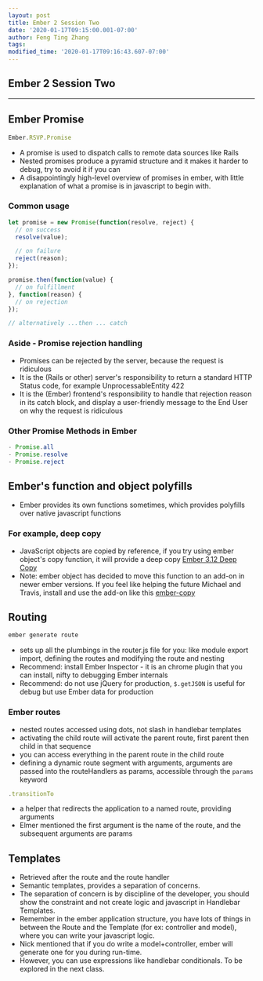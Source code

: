 ```yaml
---
layout: post
title: Ember 2 Session Two
date: '2020-01-17T09:15:00.001-07:00'
author: Feng Ting Zhang
tags:
modified_time: '2020-01-17T09:16:43.607-07:00'
---
```


## Ember 2 Session Two

----------

## Ember Promise
```javascript
Ember.RSVP.Promise
```

* A promise is used to dispatch calls to remote data sources like Rails
* Nested promises produce a pyramid structure and it makes it harder to debug, try to avoid it if you can
* A disappointingly high-level overview of promises in ember, with little explanation of what a promise is in javascript to begin with.

### Common usage
```javascript
let promise = new Promise(function(resolve, reject) {
  // on success
  resolve(value);

  // on failure
  reject(reason);
});

promise.then(function(value) {
  // on fulfillment
}, function(reason) {
  // on rejection
});

// alternatively ...then ... catch
```

### Aside - Promise rejection handling
* Promises can be rejected by the server, because the request is ridiculous
* It is the (Rails or other) server's responsibility to return a standard HTTP Status code, for example UnprocessableEntity 422
* It is the (Ember) frontend's responsibility to handle that rejection reason in its catch block, and display a user-friendly message to the End User on why the request is ridiculous

### Other Promise Methods in Ember
```javascript
- Promise.all
- Promise.resolve
- Promise.reject
```

## Ember's function and object polyfills
- Ember provides its own functions sometimes, which provides polyfills over native javascript functions

### For example, deep copy
- JavaScript objects are copied by reference, if you try using ember object's copy function, it will provide a deep copy
[Ember 3.12 Deep Copy](http://api.emberjs.com/ember/3.12/functions/@ember%2Fobject%2Finternals/copy)
- Note: ember object has decided to move this function to an add-on in newer ember versions. If you feel like helping the future Michael and Travis, install and use the add-on like this [ember-copy](https://github.com/emberjs/ember-copy/blob/master/README.md#usage)

## Routing
```javascript
ember generate route
```
* sets up all the plumbings in the router.js file for you: like module export import, defining the routes and modifying the route and nesting
* Recommend: install Ember Inspector - it is an chrome plugin that you can install, nifty to debugging Ember internals
* Recommend: do not use jQuery for production, `$.getJSON` is useful for debug but use Ember data for production

### Ember routes 
- nested routes accessed using dots, not slash in handlebar templates
- activating the child route will activate the parent route, first parent then child in that sequence 
- you can access everything in the parent route in the child route
- defining a dynamic route segment with arguments, arguments are passed into the routeHandlers as params, accessible through the `params` keyword

```javascript
.transitionTo
```
- a helper that redirects the application to a named route, providing arguments
- Elmer mentioned the first argument is the name of the route, and the subsequent arguments are params

## Templates
- Retrieved after the route and the route handler
- Semantic templates, provides a separation of concerns. 
- The separation of concern is by discipline of the developer, you should show the constraint and not create logic and javascript in Handlebar Templates. 
- Remember in the ember application structure, you have lots of things in between the Route and the Template (for ex: controller and model), where you can write your javascript logic. 
- Nick mentioned that if you do write a model+controller, ember will generate one for you during run-time.
- However, you can use expressions like handlebar conditionals. To be explored in the next class.



